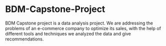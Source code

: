 # BDM-Capstone-Project
BDM Capstone project is a data analysis project. We are addressing the problems of an e-commerce company to optimize its sales, with the help of different tools and techniques we analyzed the data and give recommendations. 
